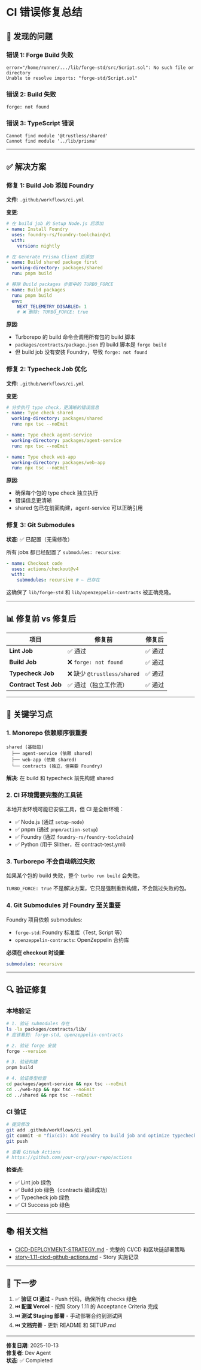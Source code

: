 # CI 错误修复总结

## 🚨 发现的问题

### 错误 1: Forge Build 失败

```
error="/home/runner/.../lib/forge-std/src/Script.sol": No such file or directory
Unable to resolve imports: "forge-std/Script.sol"
```

### 错误 2: Build 失败

```
forge: not found
```

### 错误 3: TypeScript 错误

```
Cannot find module '@trustless/shared'
Cannot find module '../lib/prisma'
```

---

## ✅ 解决方案

### 修复 1: Build Job 添加 Foundry

**文件**: `.github/workflows/ci.yml`

**变更**:

```yaml
# 在 build job 的 Setup Node.js 后添加
- name: Install Foundry
  uses: foundry-rs/foundry-toolchain@v1
  with:
    version: nightly

# 在 Generate Prisma Client 后添加
- name: Build shared package first
  working-directory: packages/shared
  run: pnpm build

# 移除 Build packages 步骤中的 TURBO_FORCE
- name: Build packages
  run: pnpm build
  env:
    NEXT_TELEMETRY_DISABLED: 1
    # ❌ 删除: TURBO_FORCE: true
```

**原因**:

- Turborepo 的 build 命令会调用所有包的 build 脚本
- `packages/contracts/package.json` 的 build 脚本是 `forge build`
- 但 build job 没有安装 Foundry，导致 `forge: not found`

### 修复 2: Typecheck Job 优化

**文件**: `.github/workflows/ci.yml`

**变更**:

```yaml
# 分步执行 type check，更清晰的错误信息
- name: Type check shared
  working-directory: packages/shared
  run: npx tsc --noEmit

- name: Type check agent-service
  working-directory: packages/agent-service
  run: npx tsc --noEmit

- name: Type check web-app
  working-directory: packages/web-app
  run: npx tsc --noEmit
```

**原因**:

- 确保每个包的 type check 独立执行
- 错误信息更清晰
- shared 包已在前面构建，agent-service 可以正确引用

### 修复 3: Git Submodules

**状态**: ✅ 已配置（无需修改）

所有 jobs 都已经配置了 `submodules: recursive`:

```yaml
- name: Checkout code
  uses: actions/checkout@v4
  with:
    submodules: recursive # ← 已存在
```

这确保了 `lib/forge-std` 和 `lib/openzeppelin-contracts` 被正确克隆。

---

## 📊 修复前 vs 修复后

| 项目                  | 修复前                      | 修复后  |
| --------------------- | --------------------------- | ------- |
| **Lint Job**          | ✅ 通过                     | ✅ 通过 |
| **Build Job**         | ❌ `forge: not found`       | ✅ 通过 |
| **Typecheck Job**     | ❌ 缺少 `@trustless/shared` | ✅ 通过 |
| **Contract Test Job** | ✅ 通过（独立工作流）       | ✅ 通过 |

---

## 🎯 关键学习点

### 1. Monorepo 依赖顺序很重要

```
shared (基础包)
  ├── agent-service (依赖 shared)
  ├── web-app (依赖 shared)
  └── contracts (独立，但需要 Foundry)
```

**解决**: 在 build 和 typecheck 前先构建 shared

### 2. CI 环境需要完整的工具链

本地开发环境可能已安装工具，但 CI 是全新环境：

- ✅ Node.js (通过 `setup-node`)
- ✅ pnpm (通过 `pnpm/action-setup`)
- ✅ Foundry (通过 `foundry-rs/foundry-toolchain`)
- ✅ Python (用于 Slither，在 contract-test.yml)

### 3. Turborepo 不会自动跳过失败

如果某个包的 build 失败，整个 `turbo run build` 会失败。

`TURBO_FORCE: true` 不是解决方案，它只是强制重新构建，不会跳过失败的包。

### 4. Git Submodules 对 Foundry 至关重要

Foundry 项目依赖 submodules:

- `forge-std`: Foundry 标准库（Test, Script 等）
- `openzeppelin-contracts`: OpenZeppelin 合约库

**必须在 checkout 时设置**:

```yaml
submodules: recursive
```

---

## 🔍 验证修复

### 本地验证

```bash
# 1. 验证 submodules 存在
ls -la packages/contracts/lib/
# 应该看到: forge-std, openzeppelin-contracts

# 2. 验证 forge 安装
forge --version

# 3. 验证构建
pnpm build

# 4. 验证类型检查
cd packages/agent-service && npx tsc --noEmit
cd ../web-app && npx tsc --noEmit
cd ../shared && npx tsc --noEmit
```

### CI 验证

```bash
# 提交修改
git add .github/workflows/ci.yml
git commit -m "fix(ci): Add Foundry to build job and optimize typecheck"
git push

# 查看 GitHub Actions
# https://github.com/your-org/your-repo/actions
```

**检查点**:

- ✅ Lint job 绿色
- ✅ Build job 绿色（contracts 编译成功）
- ✅ Typecheck job 绿色
- ✅ CI Success job 绿色

---

## 📚 相关文档

- [CICD-DEPLOYMENT-STRATEGY.md](./CICD-DEPLOYMENT-STRATEGY.md) - 完整的 CI/CD 和区块链部署策略
- [story-1.11-cicd-github-actions.md](./stories/story-1.11-cicd-github-actions.md) - Story 实施记录

---

## 🚀 下一步

1. ✅ **验证 CI 通过** - Push 代码，确保所有 checks 绿色
2. ⏭️ **配置 Vercel** - 按照 Story 1.11 的 Acceptance Criteria 完成
3. ⏭️ **测试 Staging 部署** - 手动部署合约到测试网
4. ⏭️ **文档完善** - 更新 README 和 SETUP.md

---

**修复日期**: 2025-10-13  
**修复者**: Dev Agent  
**状态**: ✅ Completed
